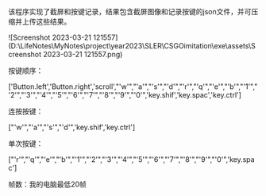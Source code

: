 该程序实现了截屏和按键记录，结果包含截屏图像和记录按键的json文件，并可压缩并上传这些结果。

![Screenshot 2023-03-21 121557](D:\LifeNotes\MyNotes\project\year2023\SLER\CSGOimitation\exe\assets\Screenshot 2023-03-21 121557.png)

按键顺序：

['Button.left','Button.right','scroll',"'w'","'a'","'s'","'d'","'r'","'q'","'e'","'b'","'1'","'2'","'3'","'4'","'5'","'6'","'7'","'8'","'9'","'0'",'key.shif','key.spac','key.ctrl']

连按按键：

["'w'","'a'","'s'","'d'",'key.shif','key.ctrl']

单次按键：

["'r'","'q'","'e'","'b'","'1'","'2'","'3'","'4'","'5'","'6'","'7'","'8'","'9'","'0'",'key.spac']

帧数：我的电脑最低20帧

